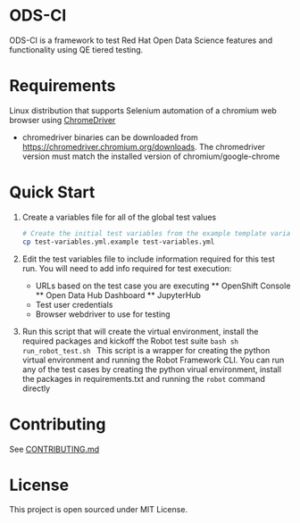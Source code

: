 # ODS-CI

ODS-CI is a framework to test Red Hat Open Data Science features and functionality
using QE tiered testing.

# Requirements
  Linux distribution that supports Selenium automation of a chromium web browser using [ChromeDriver](https://chromedriver.chromium.org)
  * chromedriver binaries can be downloaded from https://chromedriver.chromium.org/downloads. The chromedriver version must match the installed version of chromium/google-chrome

# Quick Start
  1. Create a variables file for all of the global test values
     ```bash
     # Create the initial test variables from the example template variables file
     cp test-variables.yml.example test-variables.yml
     ```

  1. Edit the test variables file to include information required for this test run.
     You will need to add info required for test execution:

     * URLs based on the test case you are executing
       ** OpenShift Console
       ** Open Data Hub Dashboard
       ** JupyterHub
     * Test user credentials
     * Browser webdriver to use for testing


  1. Run this script that will create the virtual environment, install the required packages and kickoff the Robot test suite
    ```bash
    sh run_robot_test.sh
    ```
    This script is a wrapper for creating the python virtual environment and running the Robot Framework CLI.  You can run any of the test cases by creating the python virual environment, install the packages in requirements.txt and running the `robot` command directly

# Contributing

See [CONTRIBUTING.md](./CONTRIBUTING.md)


# License

This project is open sourced under MIT License.
